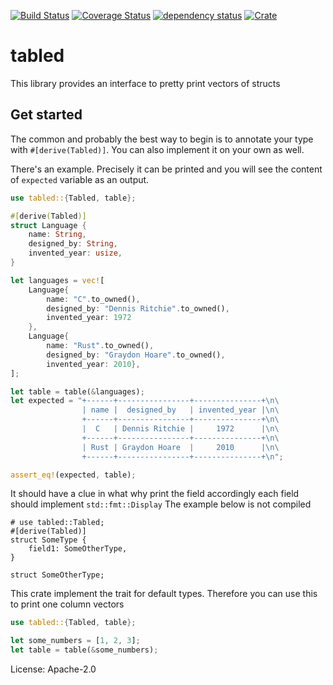 [![Build Status](https://travis-ci.com/zhiburt/tabled.svg?branch=master)](https://travis-ci.org/https://github.com/zhiburt/tabled)
[![Coverage Status](https://coveralls.io/repos/github/zhiburt/tabled/badge.svg?branch=master)](https://coveralls.io/repos/github/zhiburt/tabled/badge.svg?branch=branch)
[![dependency status](https://deps.rs/repo/github/zhiburt/tabled/status.svg)](https://deps.rs/repo/github/zhiburt/tabled)
[![Crate](https://img.shields.io/crates/v/tabled)](https://crates.io/crates/tabled)

# tabled

This library provides an interface to pretty print vectors of structs

## Get started

The common and probably the best way to begin is to annotate your type with
`#[derive(Tabled)]`. You can also implement it on your own as well.

There's an example. Precisely it can be printed and you
will see the content of `expected` variable as an output.

```rust
use tabled::{Tabled, table};

#[derive(Tabled)]
struct Language {
    name: String,
    designed_by: String,
    invented_year: usize,
}

let languages = vec![
    Language{
        name: "C".to_owned(),
        designed_by: "Dennis Ritchie".to_owned(),
        invented_year: 1972
    },
    Language{
        name: "Rust".to_owned(),
        designed_by: "Graydon Hoare".to_owned(),
        invented_year: 2010},
];

let table = table(&languages);
let expected = "+------+----------------+---------------+\n\
                | name |  designed_by   | invented_year |\n\
                +------+----------------+---------------+\n\
                |  C   | Dennis Ritchie |     1972      |\n\
                +------+----------------+---------------+\n\
                | Rust | Graydon Hoare  |     2010      |\n\
                +------+----------------+---------------+\n";

assert_eq!(expected, table);
```

It should have a clue in what why print the field
accordingly each field should implement `std::fmt::Display`
The example below is not compiled

```rust,compile_fail
# use tabled::Tabled;
#[derive(Tabled)]
struct SomeType {
    field1: SomeOtherType,
}

struct SomeOtherType;
```
This crate implement the trait for default types.
Therefore you can use this to print one column vectors

```rust
use tabled::{Tabled, table};

let some_numbers = [1, 2, 3];
let table = table(&some_numbers);
```

License: Apache-2.0

